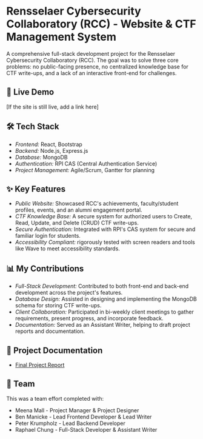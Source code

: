 # Rensselaer Cybersecurity Collaboratory (RCC) - Website & CTF Management System

A comprehensive full-stack development project for the Rensselaer Cybersecurity Collaboratory (RCC). The goal was to solve three core problems: no public-facing presence, no centralized knowledge base for CTF write-ups, and a lack of an interactive front-end for challenges.

## 🚀 Live Demo
[If the site is still live, add a link here]

## 🛠 Tech Stack
*   *Frontend:* React, Bootstrap
*   *Backend:* Node.js, Express.js
*   *Database:* MongoDB
*   *Authentication:* RPI CAS (Central Authentication Service)
*   *Project Management:* Agile/Scrum, Gantter for planning

## ✨ Key Features
*   *Public Website:* Showcased RCC's achievements, faculty/student profiles, events, and an alumni engagement portal.
*   *CTF Knowledge Base:* A secure system for authorized users to Create, Read, Update, and Delete (CRUD) CTF write-ups.
*   *Secure Authentication:* Integrated with RPI's CAS system for secure and familiar login for students.
*   *Accessibility Compliant:* rigorously tested with screen readers and tools like Wave to meet accessibility standards.

## 📊 My Contributions
*   *Full-Stack Development:* Contributed to both front-end and back-end development across the project's features.
*   *Database Design:* Assisted in designing and implementing the MongoDB schema for storing CTF write-ups.
*   *Client Collaboration:* Participated in bi-weekly client meetings to gather requirements, present progress, and incorporate feedback.
*   *Documentation:* Served as an Assistant Writer, helping to draft project reports and documentation.

## 📁 Project Documentation
*   [Final Project Report](./Project%20Documents/RCC_FinalPaper_Team1.pdf)

## 👥 Team
This was a team effort completed with:
*   Meena Mall - Project Manager & Project Designer
*   Ben Manicke - Lead Frontend Developer & Lead Writer
*   Peter Krumpholz - Lead Backend Developer
*   Raphael Chung - Full-Stack Developer & Assistant Writer
